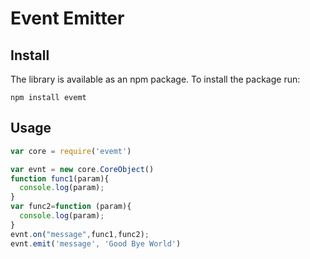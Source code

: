 # Event Emitter

## Install

The library is available as an npm package. To install the package run:

```
npm install evemt
```

## Usage

```javascript
var core = require('evemt')

var evnt = new core.CoreObject()
function func1(param){
  console.log(param);
}
var func2=function (param){
  console.log(param);
}
evnt.on("message",func1,func2);
evnt.emit('message', 'Good Bye World')
```

